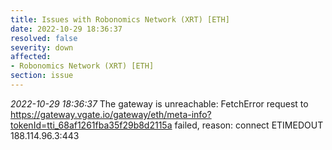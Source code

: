 ```yaml
---
title: Issues with Robonomics Network (XRT) [ETH]
date: 2022-10-29 18:36:37
resolved: false
severity: down
affected:
- Robonomics Network (XRT) [ETH]
section: issue
---
```


*2022-10-29 18:36:37* The gateway is unreachable: FetchError request to https://gateway.vgate.io/gateway/eth/meta-info?tokenId=tti_68af1261fba35f29b8d2115a failed, reason: connect ETIMEDOUT 188.114.96.3:443